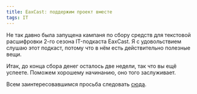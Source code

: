 ```yaml
---
title: EaxCast: поддержим проект вместе
tags: IT
---
```


Не так давно была запущена кампаня по сбору средств для текстовой расшифровки 2-го сезона IT-подкаста EaxCast. Я с удовольствием слушаю этот подкаст, потому что в нём есть действительно полезные вещи.

Итак, до конца сбора денег осталось две недели, так что вы ещё успеете. Поможем хорошему начинанию, оно того заслуживает.

Всем заинтересовавшимся просьба следовать [сюда](https://boomstarter.ru/projects/120343/tekstovaya_rasshifrovka_2-go_sezona_it-podkasta_eaxcast).

